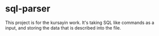 # sql-parser

This project is for the kursayin work. It's taking SQL like commands as a input,
and storing the data that is described into the file.
